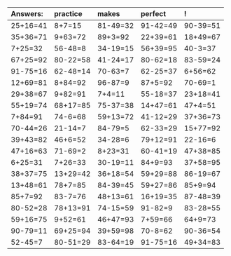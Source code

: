 | Answers: | practice | makes | perfect | ! |
| :--- | :--- | :--- | :--- | :--- |
| 25+16=41 | 8+7=15 | 81-49=32 | 91-42=49 | 90-39=51 | 
| 35+36=71 | 9+63=72 | 89+3=92 | 22+39=61 | 18+49=67 | 
| 7+25=32 | 56-48=8 | 34-19=15 | 56+39=95 | 40-3=37 | 
| 67+25=92 | 80-22=58 | 41-24=17 | 80-62=18 | 83-59=24 | 
| 91-75=16 | 62-48=14 | 70-63=7 | 62-25=37 | 6+56=62 | 
| 12+69=81 | 8+84=92 | 96-87=9 | 87+5=92 | 70-69=1 | 
| 29+38=67 | 9+82=91 | 7+4=11 | 55-18=37 | 23+18=41 | 
| 55+19=74 | 68+17=85 | 75-37=38 | 14+47=61 | 47+4=51 | 
| 7+84=91 | 74-6=68 | 59+13=72 | 41-12=29 | 37+36=73 | 
| 70-44=26 | 21-14=7 | 84-79=5 | 62-33=29 | 15+77=92 | 
| 39+43=82 | 46+6=52 | 34-28=6 | 79+12=91 | 22-16=6 | 
| 47+16=63 | 71-69=2 | 8+23=31 | 60-41=19 | 47+38=85 | 
| 6+25=31 | 7+26=33 | 30-19=11 | 84+9=93 | 37+58=95 | 
| 38+37=75 | 13+29=42 | 36+18=54 | 59+29=88 | 86-19=67 | 
| 13+48=61 | 78+7=85 | 84-39=45 | 59+27=86 | 85+9=94 | 
| 85+7=92 | 83-7=76 | 48+13=61 | 16+19=35 | 87-48=39 | 
| 80-52=28 | 78+13=91 | 74-15=59 | 91-82=9 | 83-28=55 | 
| 59+16=75 | 9+52=61 | 46+47=93 | 7+59=66 | 64+9=73 | 
| 90-79=11 | 69+25=94 | 39+59=98 | 70-8=62 | 90-36=54 | 
| 52-45=7 | 80-51=29 | 83-64=19 | 91-75=16 | 49+34=83 | 
